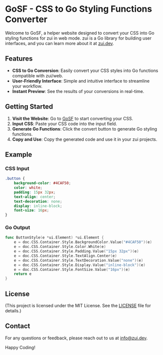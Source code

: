 # GoSF - CSS to Go Styling Functions Converter

Welcome to GoSF, a helper website designed to convert your CSS into Go styling functions for zui in web mode. zui is a Go library for building user interfaces, and you can learn more about it at [zui.dev](https://zui.dev).

## Features

- **CSS to Go Conversion**: Easily convert your CSS styles into Go functions compatible with zui/web.
- **User-Friendly Interface**: Simple and intuitive interface to streamline your workflow.
- **Instant Preview**: See the results of your conversions in real-time.

## Getting Started

1. **Visit the Website**: Go to [GoSF](#) to start converting your CSS.
2. **Input CSS**: Paste your CSS code into the input field.
3. **Generate Go Functions**: Click the convert button to generate Go styling functions.
4. **Copy and Use**: Copy the generated code and use it in your zui projects.

## Example

### CSS Input
```css
.button {
    background-color: #4CAF50;
    color: white;
    padding: 15px 32px;
    text-align: center;
    text-decoration: none;
    display: inline-block;
    font-size: 16px;
}
```

### Go Output
```go
func ButtonStyle(e *ui.Element) *ui.Element {
	e = doc.CSS.Container.Style.BackgroundColor.Value("#4CAF50")(e)
	e = doc.CSS.Container.Style.Color.White(e)
	e = doc.CSS.Container.Style.Padding.Value("15px 32px")(e)
	e = doc.CSS.Container.Style.TextAlign.Center(e)
	e = doc.CSS.Container.Style.TextDecoration.Value("none")(e)
	e = doc.CSS.Container.Style.Display.Value("inline-block")(e)
	e = doc.CSS.Container.Style.FontSize.Value("16px")(e)
	return e
}
```

## License

(This project is licensed under the MIT License. See the [LICENSE](LICENSE) file for details.)

## Contact

For any questions or feedback, please reach out to us at [info@zui.dev](mailto:sinfo@zui.dev).

Happy Coding!

